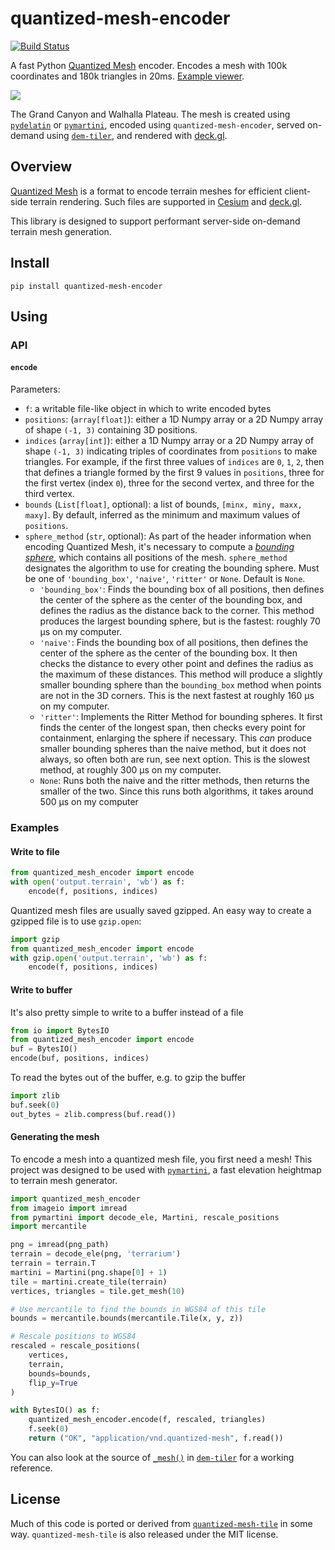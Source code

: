 # quantized-mesh-encoder

[![Build Status](https://travis-ci.org/kylebarron/quantized-mesh-encoder.svg?branch=master)](https://travis-ci.org/kylebarron/quantized-mesh-encoder)

A fast Python [Quantized Mesh][quantized_mesh_spec] encoder. Encodes a mesh with
100k coordinates and 180k triangles in 20ms. [Example viewer][example].

[![][image_url]][example]

[image_url]: https://raw.githubusercontent.com/kylebarron/quantized-mesh-encoder/master/assets/no-texture-example.jpg
[example]: https://kylebarron.dev/quantized-mesh-encoder

The Grand Canyon and Walhalla Plateau. The mesh is created using
[`pydelatin`][pydelatin] or [`pymartini`][pymartini], encoded using
`quantized-mesh-encoder`, served on-demand using [`dem-tiler`][dem-tiler], and
rendered with [deck.gl](https://deck.gl).

[pymartini]: https://github.com/kylebarron/pymartini
[pydelatin]: https://github.com/kylebarron/pydelatin
[dem-tiler]: https://github.com/kylebarron/dem-tiler

## Overview

[Quantized Mesh][quantized_mesh_spec] is a format to encode terrain meshes for
efficient client-side terrain rendering. Such files are supported in
[Cesium][cesium] and [deck.gl][deck.gl].

This library is designed to support performant server-side on-demand terrain
mesh generation.

[quantized_mesh_spec]: https://github.com/CesiumGS/quantized-mesh
[cesium]: https://github.com/CesiumGS/cesium
[deck.gl]: https://deck.gl/

## Install

```
pip install quantized-mesh-encoder
```

## Using

### API

#### `encode`

Parameters:

- `f`: a writable file-like object in which to write encoded bytes
- `positions`: (`array[float]`): either a 1D Numpy array or a 2D Numpy array of
  shape `(-1, 3)` containing 3D positions.
- `indices` (`array[int]`): either a 1D Numpy array or a 2D Numpy array of shape
  `(-1, 3)` indicating triples of coordinates from `positions` to make
  triangles. For example, if the first three values of `indices` are `0`, `1`,
  `2`, then that defines a triangle formed by the first 9 values in `positions`,
  three for the first vertex (index `0`), three for the second vertex, and three
  for the third vertex.
- `bounds` (`List[float]`, optional): a list of bounds, `[minx, miny, maxx,
  maxy]`. By default, inferred as the minimum and maximum values of `positions`.
- `sphere_method` (`str`, optional): As part of the header information when
  encoding Quantized Mesh, it's necessary to compute a [_bounding
  sphere_][bounding_sphere], which contains all positions of the mesh.
  `sphere_method` designates the algorithm to use for creating the bounding
  sphere. Must be one of `'bounding_box'`, `'naive'`, `'ritter'` or `None`.
  Default is `None`.
    - `'bounding_box'`: Finds the bounding box of all positions, then defines
      the center of the sphere as the center of the bounding box, and defines
      the radius as the distance back to the corner. This method produces the
      largest bounding sphere, but is the fastest: roughly 70 µs on my computer.
    - `'naive'`: Finds the bounding box of all positions, then defines the
      center of the sphere as the center of the bounding box. It then checks the
      distance to every other point and defines the radius as the maximum of
      these distances. This method will produce a slightly smaller bounding
      sphere than the `bounding_box` method when points are not in the 3D
      corners. This is the next fastest at roughly 160 µs on my computer.
    - `'ritter'`: Implements the Ritter Method for bounding spheres. It first
      finds the center of the longest span, then checks every point for
      containment, enlarging the sphere if necessary. This _can_ produce smaller
      bounding spheres than the naive method, but it does not always, so often
      both are run, see next option. This is the slowest method, at roughly 300
      µs on my computer.
    - `None`: Runs both the naive and the ritter methods, then returns the
      smaller of the two. Since this runs both algorithms, it takes around 500
      µs on my computer


[bounding_sphere]: https://en.wikipedia.org/wiki/Bounding_sphere

### Examples

#### Write to file

```py
from quantized_mesh_encoder import encode
with open('output.terrain', 'wb') as f:
    encode(f, positions, indices)
```

Quantized mesh files are usually saved gzipped. An easy way to create a gzipped
file is to use `gzip.open`:

```py
import gzip
from quantized_mesh_encoder import encode
with gzip.open('output.terrain', 'wb') as f:
    encode(f, positions, indices)
```

#### Write to buffer

It's also pretty simple to write to a buffer instead of a file

```py
from io import BytesIO
from quantized_mesh_encoder import encode
buf = BytesIO()
encode(buf, positions, indices)
```

To read the bytes out of the buffer, e.g. to gzip the buffer

```py
import zlib
buf.seek(0)
out_bytes = zlib.compress(buf.read())
```

#### Generating the mesh

To encode a mesh into a quantized mesh file, you first need a mesh! This project
was designed to be used with [`pymartini`][pymartini], a fast elevation
heightmap to terrain mesh generator.

```py
import quantized_mesh_encoder
from imageio import imread
from pymartini import decode_ele, Martini, rescale_positions
import mercantile

png = imread(png_path)
terrain = decode_ele(png, 'terrarium')
terrain = terrain.T
martini = Martini(png.shape[0] + 1)
tile = martini.create_tile(terrain)
vertices, triangles = tile.get_mesh(10)

# Use mercantile to find the bounds in WGS84 of this tile
bounds = mercantile.bounds(mercantile.Tile(x, y, z))

# Rescale positions to WGS84
rescaled = rescale_positions(
    vertices,
    terrain,
    bounds=bounds,
    flip_y=True
)

with BytesIO() as f:
    quantized_mesh_encoder.encode(f, rescaled, triangles)
    f.seek(0)
    return ("OK", "application/vnd.quantized-mesh", f.read())
```

You can also look at the source of
[`_mesh()`](https://github.com/kylebarron/dem-tiler/blob/5b50a216a014eb32febee84fe3063ca99e71c7f6/dem_tiler/handlers/app.py#L234)
in [`dem-tiler`][dem-tiler] for a working reference.

## License

Much of this code is ported or derived from
[`quantized-mesh-tile`][quantized-mesh-tile] in some way. `quantized-mesh-tile`
is also released under the MIT license.

[pymartini]: https://github.com/kylebarron/pymartini
[quantized-mesh-tile]: https://github.com/loicgasser/quantized-mesh-tile

